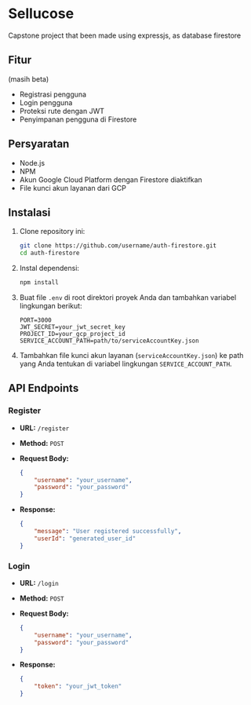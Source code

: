 # Sellucose

Capstone project that been made using expressjs, as database firestore

## Fitur
(masih beta)
- Registrasi pengguna
- Login pengguna
- Proteksi rute dengan JWT
- Penyimpanan pengguna di Firestore

## Persyaratan

- Node.js
- NPM
- Akun Google Cloud Platform dengan Firestore diaktifkan
- File kunci akun layanan dari GCP

## Instalasi

1. Clone repository ini:

    ```bash
    git clone https://github.com/username/auth-firestore.git
    cd auth-firestore
    ```

2. Instal dependensi:

    ```bash
    npm install
    ```

3. Buat file `.env` di root direktori proyek Anda dan tambahkan variabel lingkungan berikut:

    ```env
    PORT=3000
    JWT_SECRET=your_jwt_secret_key
    PROJECT_ID=your_gcp_project_id
    SERVICE_ACCOUNT_PATH=path/to/serviceAccountKey.json
    ```

4. Tambahkan file kunci akun layanan (`serviceAccountKey.json`) ke path yang Anda tentukan di variabel lingkungan `SERVICE_ACCOUNT_PATH`.

## API Endpoints

### Register

- **URL:** `/register`
- **Method:** `POST`
- **Request Body:**
    ```json
    {
        "username": "your_username",
        "password": "your_password"
    }
    ```

- **Response:**
    ```json
    {
        "message": "User registered successfully",
        "userId": "generated_user_id"
    }
    ```

### Login

- **URL:** `/login`
- **Method:** `POST`
- **Request Body:**
    ```json
    {
        "username": "your_username",
        "password": "your_password"
    }
    ```

- **Response:**
    ```json
    {
        "token": "your_jwt_token"
    }
    ```